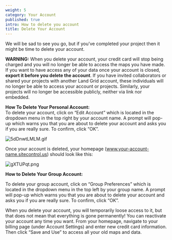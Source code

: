 ```yaml
---
weight: 5
category: Your Account
published: true
intro: How to delete you account
title: Delete Your Account
---
```

We will be sad to see you go, but if you’ve completed your project then it might be time to delete your account.

**WARNING:** When you delete your account, your credit card will stop being charged and you will no longer be able to access the maps you have made. If you want to have access any of your data once your account is closed, **export it before you delete the account**. If you have invited collaborators or shared your projects with another Land Grid account, these individuals will no longer be able to access your account or projects. Similarly, your projects will no longer be accessible publicly, neither via link nor embedded.

**How To Delete Your Personal Account:**  
To delete your account, click on “Edit Account” which is located in the dropdown menu in the top right by your account name. A prompt will pop-up which warns you that you are about to delete your account and asks you if you are really sure. To confirm, click “OK”.

![5dDnwtLMLM.gif]({{site.baseurl}}/img/5dDnwtLMLM.gif)

Once your account is deleted, your homepage (www.your-account-name.sitecontrol.us) should look like this:

![gXTUPqt.png]({{site.baseurl}}/img/gXTUPqt.png)

**How to Delete Your Group Account:**

To delete your group account, click on “Group Preferences” which is  located in the dropdown menu in the top left by your group name. A prompt will pop-up which warns you that you are about to delete your account and asks you if you are really sure. To confirm, click “OK”.


When you delete your account, you will temporarily loose access to it, but that does not mean that everything is gone permanently! You can reactivate your account any time you want. From your homepage, navigate to your billing page (under Account Settings) and enter new credit card information. Then click “Save and Use” to access all your old maps and data.
